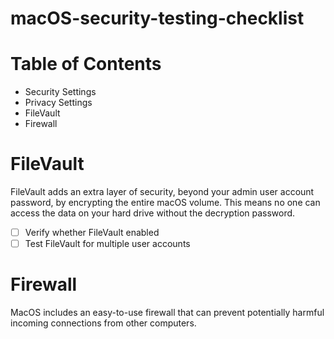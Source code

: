 # macOS-security-testing-checklist



# Table of Contents
- Security Settings
- Privacy Settings
- FileVault
- Firewall



# FileVault
FileVault adds an extra layer of security, beyond your admin user account password, by encrypting the entire macOS volume. This means no one can access the data on your hard drive without the decryption password.

- [ ] Verify whether FileVault enabled 
- [ ] Test FileVault for multiple user accounts

# Firewall

MacOS includes an easy-to-use firewall that can prevent potentially harmful incoming connections from other computers.
